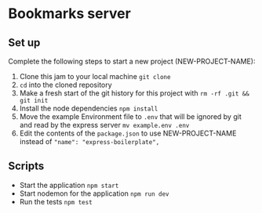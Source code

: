# Bookmarks server



## Set up

Complete the following steps to start a new project (NEW-PROJECT-NAME):

1. Clone this jam to your local machine `git clone`
2. `cd` into the cloned repository
3. Make a fresh start of the git history for this project with `rm -rf .git && git init`
4. Install the node dependencies `npm install`
5. Move the example Environment file to `.env` that will be ignored by git and read by the express server `mv example.env .env`
6. Edit the contents of the `package.json` to use NEW-PROJECT-NAME instead of `"name": "express-boilerplate",`

## Scripts
* Start the application `npm start`
* Start nodemon for the application `npm run dev`
* Run the tests `npm test`

